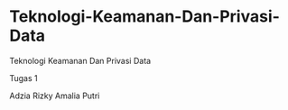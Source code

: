 # Teknologi-Keamanan-Dan-Privasi-Data
Teknologi Keamanan Dan Privasi Data

Tugas 1

Adzia Rizky Amalia Putri
